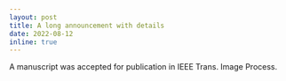 ```yaml
---
layout: post
title: A long announcement with details
date: 2022-08-12
inline: true
---
```


A manuscript was accepted for publication in IEEE Trans. Image Process.
